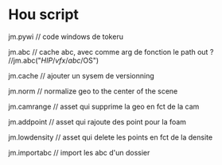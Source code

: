 # Hou script

jm.pywi // code windows de tokeru

jm.abc // cache abc, avec comme arg de fonction le path out ? //jm.abc("$HIP/vfx/abc/$OS")

jm.cache // ajouter un sysem de versionning

jm.norm // normalize geo to the center of the scene

jm.camrange // asset qui supprime la geo en fct de la cam

jm.addpoint // asset qui rajoute des point pour la foam

jm.lowdensity // asset qui delete les points en fct de la densite

jm.importabc // import les abc d'un dossier 
